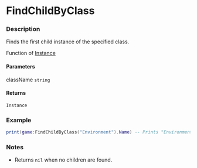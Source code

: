 # FindChildByClass

### Description

Finds the first child instance of the specified class.

Function of [Instance](/classes/Instance/)

#### Parameters

className `string`

#### Returns

`Instance`

### Example

```lua
print(game:FindChildByClass("Environment").Name) -- Prints "Environment"
```

### Notes

- Returns `nil` when no children are found.
